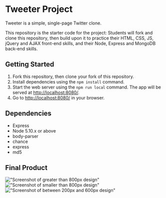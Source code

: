 # Tweeter Project

Tweeter is a simple, single-page Twitter clone.

This repository is the starter code for the project: Students will fork and clone this repository, then build upon it to practice their HTML, CSS, JS, jQuery and AJAX front-end skills, and their Node, Express and MongoDB back-end skills.

## Getting Started

1. Fork this repository, then clone your fork of this repository.
2. Install dependencies using the `npm install` command.
3. Start the web server using the `npm run local` command. The app will be served at <http://localhost:8080/>.
4. Go to <http://localhost:8080/> in your browser.

## Dependencies

- Express
- Node 5.10.x or above
- body-parser
- chance
- express
- md5

## Final Product

!["Screenshot of greater than 800px design"](https://github.com/alibas01/tweeter/blob/master/docs/Create_new.png)
!["Screenshot of smaller than 800px design"](https://github.com/alibas01/twetter/blob/master/docs/editpage.png)
!["Screenshot of between 200px and 600px design"](https://github.com/alibas01/tweeter/blob/master/docs/MyURLs_loggedin.png)

  